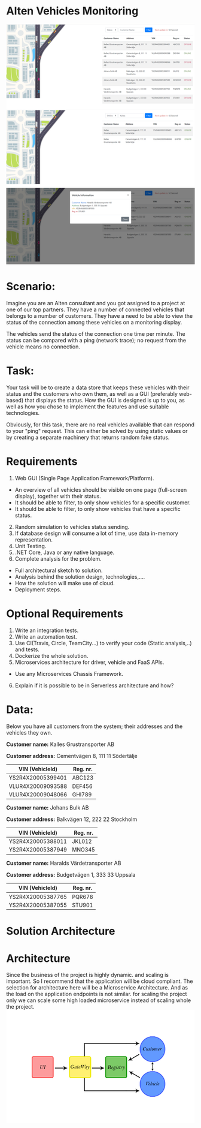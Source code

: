 # Alten Vehicles Monitoring
![](https://github.com/AlirezaTabasi/alten-vehicles-monitoring/blob/master/Image/screenshot-1.jpg)
![](https://github.com/AlirezaTabasi/alten-vehicles-monitoring/blob/master/Image/screenshot-2.jpg)
![](https://github.com/AlirezaTabasi/alten-vehicles-monitoring/blob/master/Image/screenshot-3.jpg)
# Scenario:
Imagine you are an Alten consultant and you got assigned to a project at one of our top partners.
They have a number of connected vehicles that belongs to a number of customers.
They have a need to be able to view the status of the connection among these vehicles on a monitoring display.

The vehicles send the status of the connection one time per minute.
The status can be compared with a ping (network trace); no request from the vehicle means no connection.

# Task:
Your task will be to create a data store that keeps these vehicles with their status and the customers who own them, as well as a GUI (preferably web-based) that displays the status.
How the GUI is designed is up to you, as well as how you chose to implement the features and use suitable technologies.

Obviously, for this task, there are no real vehicles available that can respond to your "ping" request.
This can either be solved by using static values or ​​by creating a separate machinery that returns random fake status.

# Requirements
1. Web GUI (Single Page Application Framework/Platform).
 - An overview of all vehicles should be visible on one page (full-screen display), together with their status.
 - It should be able to filter, to only show vehicles for a specific customer.
 - It should be able to filter, to only show vehicles that have a specific status.
2. Random simulation to vehicles status sending.
3. If database design will consume a lot of time, use data in-memory representation.
4. Unit Testing.
5. .NET Core, Java or any native language.
6. Complete analysis for the problem.
 - Full architectural sketch to solution.
 - Analysis behind the solution design, technologies,....
 - How the solution will make use of cloud.
 - Deployment steps.

# Optional Requirements
1. Write an integration tests.
2. Write an automation test.
3. Use CI(Travis, Circle, TeamCity...) to verify your code (Static analysis,..) and tests.
4. Dockerize the whole solution.
5. Microservices architecture for driver, vehicle and FaaS APIs.
 - Use any Microservices Chassis Framework.
6. Explain if it is possible to be in Serverless architecture and how?

# Data:
Below you have all customers from the system; their addresses and the vehicles they own.

**Customer name:** Kalles Grustransporter AB

**Customer address:** Cementvägen 8, 111 11 Södertälje

| **VIN (VehicleId)**    |   **Reg. nr.**     |
|--------------------|----------------|
| YS2R4X20005399401  |   ABC123       |
| VLUR4X20009093588  |   DEF456       |
| VLUR4X20009048066  |  GHI789        |

**Customer name:** Johans Bulk AB

**Customer address:** Balkvägen 12, 222 22 Stockholm

| **VIN (VehicleId)**    |   **Reg. nr.**     |
|--------------------|----------------|
| YS2R4X20005388011  |   JKL012       |
| YS2R4X20005387949  |   MNO345       |

**Customer name:** Haralds Värdetransporter AB

**Customer address:** Budgetvägen 1, 333 33 Uppsala

| **VIN (VehicleId)**    |   **Reg. nr.**     |
|--------------------|----------------|
| YS2R4X20005387765  |   PQR678       |
| YS2R4X20005387055  |   STU901       |

# Solution Architecture
# Architecture 

Since the business of the project is highly dynamic. and scaling is important. So I recommend that the application will be cloud compliant. The selection for architecture here will be a Microservice Architecture. And as the load on the application endpoints is not similar. for scaling the project only we can scale some high loaded microservice instead of scaling whole the project.
![](https://github.com/AlirezaTabasi/alten-vehicles-monitoring/blob/master/Image/architecture.jpg)
